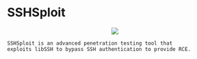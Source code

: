 # SSHSploit

<p align="center">
    <img src="https://user-images.githubusercontent.com/54115104/83340671-c3887f80-a2e3-11ea-9ada-f21dc56ab244.png" hight=50 wigth=50>
</p>

```
SSHSploit is an advanced penetration testing tool that 
exploits libSSH to bypass SSH authentication to provide RCE.
```
